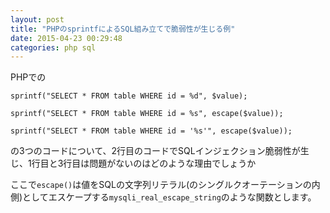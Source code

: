 ```yaml
---
layout: post
title: "PHPのsprintfによるSQL組み立てで脆弱性が生じる例"
date: 2015-04-23 00:29:48
categories: php sql
---
```

<p>PHPでの</p>

<pre><code>sprintf("SELECT * FROM table WHERE id = %d", $value);

sprintf("SELECT * FROM table WHERE id = %s", escape($value));

sprintf("SELECT * FROM table WHERE id = '%s'", escape($value));
</code></pre>

<p>の3つのコードについて、2行目のコードでSQLインジェクション脆弱性が生じ、1行目と3行目は問題がないのはどのような理由でしょうか</p>

<p>ここで<code>escape()</code>は値をSQLの文字列リテラル(のシングルクオーテーションの内側)としてエスケープする<code>mysqli_real_escape_string</code>のような関数とします。</p>
